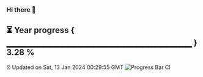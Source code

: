 ### Hi there 👋
⏳ Year progress { ▁▁▁▁▁▁▁▁▁▁▁▁▁▁▁▁▁▁▁▁▁▁▁▁▁▁▁▁▁▁ } 3.28 %
---
⏰ Updated on Sat, 13 Jan 2024 00:29:55 GMT
![Progress Bar CI](https://github.com/Moyi321/Moyi321/workflows/Progress%20Bar%20CI/badge.svg)
